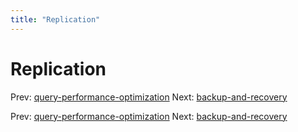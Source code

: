 ```yaml
---
title: "Replication"
---
```


# Replication

Prev: [query-performance-optimization](query-performance-optimization.md)
Next: [backup-and-recovery](backup-and-recovery.md)

Prev: [query-performance-optimization](query-performance-optimization.md)
Next: [backup-and-recovery](backup-and-recovery.md)
